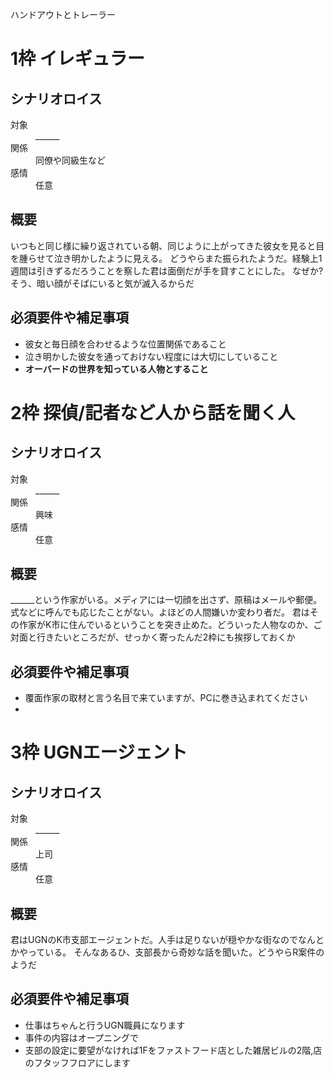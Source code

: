 ハンドアウトとトレーラー

# 1枠 イレギュラー

## シナリオロイス

<dl>
  <dt>対象</dt><dd>______</dd>
  <dt>関係</dt><dd>同僚や同級生など</dd>
  <dt>感情</dt><dd>任意</dd>
</dl>

## 概要

いつもと同じ様に繰り返されている朝、同じように上がってきた彼女を見ると目を腫らせて泣き明かしたように見える。
どうやらまた振られたようだ。経験上1週間は引きずるだろうことを察した君は面倒だが手を貸すことにした。
なぜか?そう、暗い顔がそばにいると気が滅入るからだ

## 必須要件や補足事項

- 彼女と毎日顔を合わせるような位置関係であること
- 泣き明かした彼女を通っておけない程度には大切にしていること
- **オーバードの世界を知っている人物とすること**

# 2枠 探偵/記者など人から話を聞く人

## シナリオロイス

<dl>
  <dt>対象</dt><dd>______</dd>
  <dt>関係</dt><dd>興味</dd>
  <dt>感情</dt><dd>任意</dd>
</dl>

## 概要

______という作家がいる。メディアには一切顔を出さず、原稿はメールや郵便。式などに呼んでも応じたことがない。よほどの人間嫌いか変わり者だ。
君はその作家がK市に住んでいるということを突き止めた。どういった人物なのか、ご対面と行きたいところだが、せっかく寄ったんだ2枠にも挨拶しておくか

## 必須要件や補足事項

- 覆面作家の取材と言う名目で来ていますが、PCに巻き込まれてください
- 




# 3枠 UGNエージェント

## シナリオロイス

<dl>
  <dt>対象</dt><dd>______</dd>
  <dt>関係</dt><dd>上司</dd>
  <dt>感情</dt><dd>任意</dd>
</dl>

## 概要

君はUGNのK市支部エージェントだ。人手は足りないが穏やかな街なのでなんとかやっている。
そんなあるひ、支部長から奇妙な話を聞いた。どうやらR案件のようだ

## 必須要件や補足事項

- 仕事はちゃんと行うUGN職員になります
- 事件の内容はオープニングで
- 支部の設定に要望がなければ1Fをファストフード店とした雑居ビルの2階,店のフタッフフロアにします


